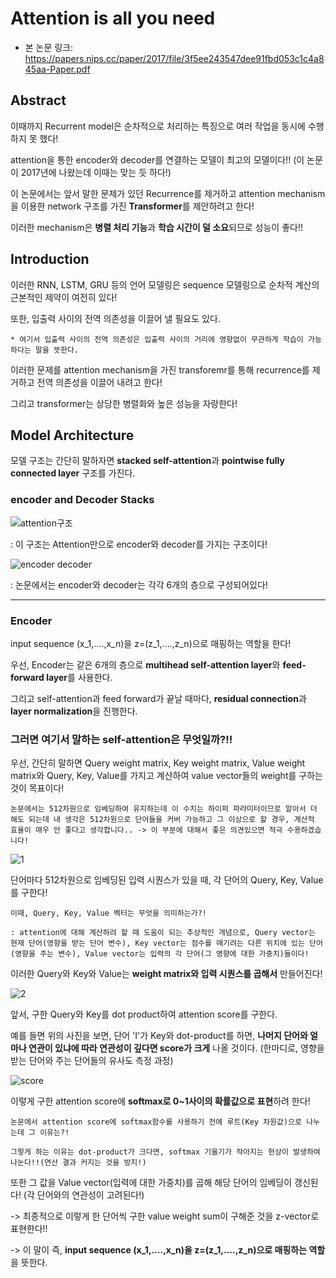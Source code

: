 # Attention is all you need

* 본 논문 링크: https://papers.nips.cc/paper/2017/file/3f5ee243547dee91fbd053c1c4a845aa-Paper.pdf

## Abstract

이때까지 Recurrent model은 순차적으로 처리하는 특징으로 여러 작업을 동시에 수행하지 못 했다!

attention을 통한 encoder와 decoder를 연결하는 모델이 최고의 모델이다!! (이 논문이 2017년에 나왔는데 이때는 맞는 듯 하다!)

이 논문에서는 앞서 말한 문제가 있던 Recurrence를 제거하고 attention mechanism을 이용한 network 구조를 가진 **Transformer**를 제안하려고 한다!

이러한 mechanism은 **병렬 처리 기능**과 **학습 시간이 덜 소요**되므로 성능이 좋다!!

## Introduction

이러한 RNN, LSTM, GRU 등의 언어 모델링은 sequence 모델링으로 순차적 계산의 근본적인 제약이 여전히 있다!

또한, 입출력 사이의 전역 의존성을 이끌어 낼 필요도 있다. 

    * 여기서 입출력 사이의 전역 의존성은 입출력 사이의 거리에 영향없이 무관하게 학습이 가능하다는 말을 뜻한다.

이러한 문제를 attention mechanism을 가진 transforemr를 통해 recurrence를 제거하고 전역 의존성을 이끌어 내려고 한다!

그리고 transformer는 상당한 병렬화와 높은 성능을 자랑한다!

## Model Architecture

모델 구조는 간단히 말하자면 **stacked self-attention**과 **pointwise fully connected layer** 구조를 가진다.

### encoder and Decoder Stacks

![attention구조](https://user-images.githubusercontent.com/59636424/131236887-85f885bf-19e4-4184-878b-35d6b5fb9367.PNG)

: 이 구조는 Attention만으로 encoder와 decoder를 가지는 구조이다!

![encoder decoder](https://user-images.githubusercontent.com/59636424/131237922-1e1f2555-8bbe-4133-a488-76802f0bc4e7.PNG)

: 논문에서는 encoder와 decoder는 각각 6개의 층으로 구성되어있다!

---

### Encoder

input sequence (x_1,....,x_n)을 z=(z_1,....,z_n)으로 매핑하는 역할을 한다!

우선, Encoder는 같은 6개의 층으로 **multihead self-attention layer**와 **feed-forward layer**를 사용한다.

그리고 self-attention과 feed forward가 끝날 때마다, **residual connection**과 **layer normalization**을 진행한다.

### 그러면 여기서 말하는 self-attention은 무엇일까?!!

우선, 간단히 말하면 Query weight matrix, Key weight matrix, Value weight matrix와 Query, Key, Value를 가지고 계산하여 value vector들의 weight를 구하는 것이 목표이다!

~~~
논문에서는 512차원으로 임베딩하여 유지하는데 이 수치는 하이퍼 파라미터이므로 알아서 더 해도 되는데 내 생각은 512차원으로 단어들을 커버 가능하고 그 이상으로 할 경우, 계산적 효율이 매우 안 좋다고 생각합니다.. -> 이 부분에 대해서 좋은 의견있으면 적극 수용하겠습니다!
~~~

![1](https://user-images.githubusercontent.com/59636424/131238532-5884c017-c2cb-4cec-9c2f-fdf4da6b5f23.png)

단어마다 512차원으로 임베딩된 입력 시퀀스가 있을 때, 각 단어의 Query, Key, Value를 구한다!

~~~
이때, Query, Key, Value 벡터는 무엇을 의미하는가?!

: attention에 대해 계산하려 할 때 도움이 되는 추상적인 개념으로, Query vector는 현재 단어(영향을 받는 단어 변수), Key vector는 점수를 매기려는 다른 위치에 있는 단어(영향을 주는 변수), Value vector는 입력의 각 단어(그 영향에 대한 가중치)들이다!
~~~

이러한 Query와 Key와 Value는 **weight matrix와 입력 시퀀스를 곱해서** 만들어진다!

![2](https://user-images.githubusercontent.com/59636424/131239123-9578926e-dfd7-4109-b04e-93ef8b55ebfc.png)

앞서, 구한 Query와 Key를 dot product하여 attention score를 구한다.

예를 들면 위의 사진을 보면, 단어 'I'가 Key와 dot-product를 하면, **나머지 단어와 얼마나 연관이 있냐에 따라 연관성이 깊다면 score가 크게** 나올 것이다. (한마디로, 영향을 받는 단어와 주는 단어들의 유사도 측정 과정)

![score](https://user-images.githubusercontent.com/59636424/131239246-d2661d24-3d0d-4985-a266-6252c8b6ec88.png)

이렇게 구한 attention score에 **softmax로 0~1사이의 확률값으로 표현**하려 한다!

~~~
논문에서 attention score에 softmax함수를 사용하기 전에 루트(Key 차원값)으로 나누는데 그 이유는?!

그렇게 하는 이유는 dot-product가 크다면, softmax 기울기가 작아지는 현상이 발생하여 나눈다!!(연산 결과 커지는 것을 방지!)
~~~

또한 그 값을 Value vector(입력에 대한 가중치)를 곱해 해당 단어의 임베딩이 갱신된다! (각 단어와의 연관성이 고려된다!)

-> 최종적으로 이렇게 한 단어씩 구한 value weight sum이 구해준 것을 z-vector로 표현한다!!

-> 이 말이 즉, **input sequence (x_1,....,x_n)을 z=(z_1,....,z_n)으로 매핑하는 역할**을 뜻한다.
